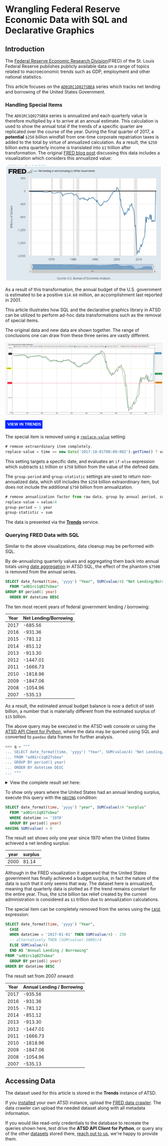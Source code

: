 # Wrangling Federal Reserve Economic Data with SQL and Declarative Graphics

## Introduction

The [Federal Reserve Economic Research Division](https://fred.stlouisfed.org/)(FRED) of the St. Louis Federal Reserve publishes publicly available data on a range of topics related to macroeconomic trends such as GDP, employment and other national statistics.

This article focuses on the [`AD01RC1Q027SBEA`](https://fred.stlouisfed.org/series/AD01RC1Q027SBEA) series which tracks net lending and borrowing of the United States Government.

### Handling Special Items

The `AD01RC1Q027SBEA` series is annualized and each quarterly value is therefore multiplied by `4` to arrive at an annual estimate. This calculation is used to show the annual total if the trends of a specific quarter are replicated over the course of the year. During the final quarter of 2017, a **potential** `$250` billion windfall from one-time corporate repatriation taxes is added to the total by virtue of annualized calculation. As a result, the `$250` billion extra quarterly income is translated into `$1` trillion after transformation. The original [FRED blog post](https://fredblog.stlouisfed.org/?s=surplus) discussing this data includes a visualization which considers this annualized value:

![](./images/fred-chart.png)

As a result of this transformation, the annual budget of the U.S. government is estimated to be a positive `$14.68` million, an accomplishment last reported in 2001.

This article illustrates how SQL and the declarative graphics library in ATSD can be utilized to perform ad-hoc data transformations such as the removal of special items.

The original data and new data are shown together. The range of conclusions one can draw from these three series are vastly different.

![](./images/xo-graph.png)

[![](./images/button-new.png)](https://trends.axibase.com/2b56345c#fullscreen)

The special item is removed using a [`replace-value`](https://axibase.com/products/axibase-time-series-database/visualization/widgets/configuring-the-widgets/) setting:

```javascript
# remove extraordinary item completely.
replace-value = time == new Date('2017-10-01T00:00:00Z').getTime() ? value-1000 : value
```

This setting targets a specific date, and evaluates an `if-else` expression which subtracts `$1` trillion or `$750` billion from the value of the defined date.

The `group-period` and `group-statistic` settings are used to return non-annualized data, which still includes the `$250` billion extraordinary item, but does not include the additional `$750` billion from annualization.

```javascript
# remove annualization factor from raw data, group by annual period, sum samples for actual results.
replace-value = value/4
group-period = 1 year
group-statistic = sum
```

The data is presented via the [**Trends**](../../tutorials/shared/trends.md) service.

### Querying FRED Data with SQL

Similar to the above visualizations, data cleanup may be performed with SQL.

By de-annualizing quarterly values and aggregating them back into annual totals using [date aggregation](https://axibase.com/docs/atsd/sql/#period) in ATSD SQL, the effect of the phantom `$750B` is removed from the annual series.

```sql
SELECT date_format(time, 'yyyy') "Year", SUM(value/4) "Net Lending/Borrowing"
  FROM "ad01rc1q027sbea"
GROUP BY period(1 year)
  ORDER BY datetime DESC
```

The ten most recent years of federal government lending / borrowing:

| Year | Net Lending/Borrowing |
|------|-----------------------|
| 2017 | -685.56               |
| 2016 | -931.36               |
| 2015 | -781.12               |
| 2014 | -851.12               |
| 2013 | -913.30               |
| 2012 | -1447.01              |
| 2011 | -1666.73              |
| 2010 | -1818.96              |
| 2009 | -1847.06              |
| 2008 | -1054.96              |
| 2007 | -535.13               |

As a result, the estimated annual budget balance is now a deficit of `$685` billion, a number that is materially different from the estimated surplus of `$15` billion.

The above query may be executed in the ATSD web console or using the [ATSD API Client for Python](https://github.com/axibase/atsd-api-python), where the data may be queried using SQL and converted to `pandas` data frames for further analysis.

```python
>>> q = """
... SELECT date_format(time, 'yyyy') "Year", SUM(value/4) "Net Lending/Borrowing"
... FROM "ad01rc1q027sbea"
... GROUP BY period(1 year)
... ORDER BY datetime DESC
... """
```

<details><summary>View the complete result set here:</summary>
<p>

| Year | Net Lending/Borrowing |
|------|-----------------------|
| 2017 | -685.56               |
| 2016 | -931.36               |
| 2015 | -781.12               |
| 2014 | -851.12               |
| 2013 | -913.30               |
| 2012 | -1447.01              |
| 2011 | -1666.73              |
| 2010 | -1818.96              |
| 2009 | -1847.06              |
| 2008 | -1054.96              |
| 2007 | -535.13               |
| 2006 | -429.80               |
| 2005 | -556.31               |
| 2004 | -675.52               |
| 2003 | -684.35               |
| 2002 | -523.37               |
| 2001 | -149.72               |
| 2000 | 81.14                 |
| 1999 | -2.84                 |
| 1998 | -37.36                |
| 1997 | -139.61               |
| 1996 | -244.25               |
| 1995 | -319.11               |
| 1994 | -330.87               |
| 1993 | -406.51               |
| 1992 | -441.19               |
| 1991 | -352.32               |
| 1990 | -296.46               |
| 1989 | -225.68               |
| 1988 | -217.87               |
| 1987 | -237.38               |
| 1986 | -270.47               |
| 1985 | -248.06               |
| 1984 | -224.12               |
| 1983 | -242.26               |
| 1982 | -201.48               |
| 1981 | -113.69               |
| 1980 | -115.53               |
| 1979 | -67.98                |
| 1978 | -73.20                |
| 1977 | -80.50                |
| 1976 | -96.37                |
| 1975 | -123.55               |
| 1974 | -51.64                |
| 1973 | -39.21                |
| 1972 | -52.12                |
| 1971 | -63.07                |
| 1970 | -49.26                |
</p>
</details>

To show only years where the United States had an annual lending surplus, execute this query with the [`HAVING`](https://axibase.com/docs/atsd/sql/#having-filter) condition:

```sql
SELECT date_format(time, 'yyyy') "year", SUM(value)/4 "surplus"
  FROM "ad01rc1q027sbea"
  WHERE datetime >= '1970'
  GROUP BY period(1 year)
HAVING SUM(value) > 0
```

The result set shows only one year since 1970 when the United States achieved a net lending surplus:

| year | surplus |
|------|---------|
| 2000 | 81.14   |

Although in the FRED visualization it appeared that the United States government has finally achieved a budget surplus, in fact the nature of the data is such that it only seems that way. The dataset here is annualized, meaning that quarterly data is plotted as if the trend remains constant for the entire year. Thus, the `$250` billion tax relief created by the current administration is considered as `$1` trillion due to annualization calculations.

The special item can be completely removed from the series using the [`CASE`](https://axibase.com/docs/atsd/sql/#case-expression) expression:

```sql
SELECT date_format(time, 'yyyy') "Year",
  CASE
  WHEN datetime = '2017-01-01' THEN SUM(value/4) - 250
  -- alternatively THEN (SUM(value)-1000)/4
  ELSE SUM(value/4)
  END AS "Annual Lending / Borrowing"
FROM "ad01rc1q027sbea"
  GROUP BY period(1 year)
ORDER BY datetime DESC
```

The result set from 2007 onward:

| Year | Annual Lending / Borrowing |
|------|----------------------------|
| 2017 | -935.56                    |
| 2016 | -931.36                    |
| 2015 | -781.12                    |
| 2014 | -851.12                    |
| 2013 | -913.30                    |
| 2012 | -1447.01                   |
| 2011 | -1666.73                   |
| 2010 | -1818.96                   |
| 2009 | -1847.06                   |
| 2008 | -1054.96                   |
| 2007 | -535.13                    |

## Accessing Data

The dataset used for this article is stored in the **Trends** instance of ATSD.

If you [installed](https://axibase.com/docs/atsd/installation/) your own ATSD instance, upload the [FRED data crawler](https://github.com/axibase/atsd-data-crawlers/blob/master/crawlers/fred-category-crawler/README.md#fred-category-crawler). The data crawler can upload the needed dataset along with all metadata information.

If you would like read-only credentials to the database to recreate the queries shown here, test drive the **ATSD API Client for Python**, or query any of the other [datasets](https://trends.axibase.com/public/reference.html) stored there, [reach out to us](https://axibase.com/feedback/), we're happy to provide them.
